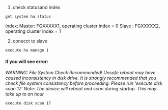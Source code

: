 1. check statusand index
```
get system ha status
```
Index:
Master: FGXXXXX1, operating cluster index = 0
Slave : FGXXXXX2, operating cluster index = 1
  
2. conecct to slave
```
execute ha manage 1
```
#### If you will see error:
  _WARNING: File System Check Recommended! Unsafe reboot may have caused inconsistency in disk drive.
  It is strongly recommended that you check file system consistency before proceeding.
  Please run 'execute disk scan 17'
  Note: The device will reboot and scan during startup. This may take up to an hour_
```
execute disk scan 17
```
